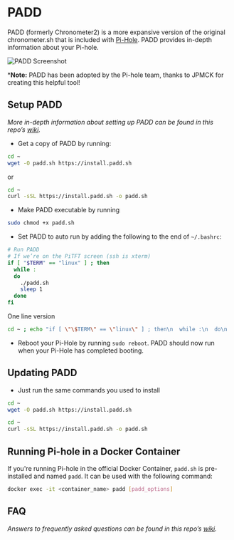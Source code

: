 # PADD

PADD (formerly Chronometer2) is a more expansive version of the original chronometer.sh that is included with [Pi-Hole](https://pi-hole.net). PADD provides in-depth information about your Pi-hole.

![PADD Screenshot](https://pi-hole.github.io/graphics/Screenshots/padd.png)

***Note:** PADD has been adopted by the Pi-hole team, thanks to JPMCK for creating this helpful tool!

## Setup PADD
*More in-depth information about setting up PADD can be found in this repo’s [wiki](https://github.com/pi-hole/PADD/wiki/Setup).*

- Get a copy of PADD by running:

```bash
cd ~
wget -O padd.sh https://install.padd.sh
```
or
```bash
cd ~
curl -sSL https://install.padd.sh -o padd.sh
```

- Make PADD executable by running

```bash
sudo chmod +x padd.sh
```

- Set PADD to auto run by adding the following to the end of `~/.bashrc`:

```bash
# Run PADD
# If we’re on the PiTFT screen (ssh is xterm)
if [ "$TERM" == "linux" ] ; then
  while :
  do
    ./padd.sh
    sleep 1
  done
fi
```

One line version

```bash
cd ~ ; echo "if [ \"\$TERM\" == \"linux\" ] ; then\n  while :\n  do\n    ./padd.sh\n    sleep 1\n  done\nfi" | tee ~/.bashrc -a
```

- Reboot your Pi-Hole by running `sudo reboot`. PADD should now run when your Pi-Hole has completed booting.

## Updating PADD
- Just run the same commands you used to install
```bash
cd ~
wget -O padd.sh https://install.padd.sh
```
```bash
cd ~
curl -sSL https://install.padd.sh -o padd.sh
```

## Running Pi-hole in a Docker Container
If you're running Pi-hole in the official Docker Container, `padd.sh` is pre-installed and named `padd`. It can be used with the following command:
```bash
docker exec -it <container_name> padd [padd_options]
```
## FAQ
*Answers to frequently asked questions can be found in this repo’s [wiki](https://github.com/pi-hole/PADD/wiki/FAQ).*
